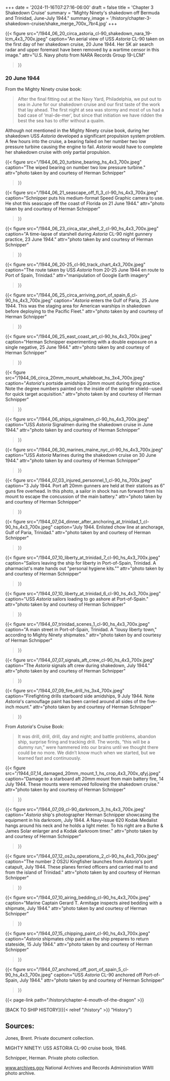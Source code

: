 +++
date = '2024-11-16T07:27:16-06:00'
draft = false
title = 'Chapter 3 Shakedown Cruise'
summary = "Mighty Ninety's shakedown off Bermuda and Trinidad, June-July 1944."
summary_image = '/history/chapter-3-shakedown-cruise/shake_merge_700x_7br4.jpg'
+++

{{< figure src="/1944_06_20_circa_astoria_cl-90_shakedown_nara_19-lcm_4x3_700x.jpeg" 
           caption="An aerial view of USS *Astoria* CL-90 taken on the first day of her shakedown cruise, 20 June 1944. Her SK air search radar and upper foremast have been removed by a wartime censor in this image." 
           attr="U.S. Navy photo from NARA Records Group 19-LCM"
>}}

### 20 June 1944
From the Mighty Ninety cruise book:
> After the final fitting out at the Navy Yard, Philadelphia, we put out to sea in June for our shakedown cruise and our first taste of the work that lay ahead. The first night at sea was stormy and most of us had a bad case of ‘mal-de-mer’, but since that initiation we have ridden the best the sea has to offer without a qualm.

Although not mentioned in the Mighty Ninety cruise book, during her shakedown USS *Astoria* developed a significant propulsion system problem. A few hours into the cruise, a bearing failed on her number two low pressure turbine causing the engine to fail. *Astoria* would have to complete her shakedown cruise with only partial propulsion.

{{< figure src="/1944_06_20_turbine_bearing_hs_4x3_700x.jpeg" 
           caption="The wiped bearing on number two low pressure turbine." 
           attr="photo taken by and courtesy of Herman Schnipper"
>}}

{{< figure src="/1944_06_21_seascape_off_fl_3_cl-90_hs_4x3_700x.jpeg" 
           caption="Schnipper puts his medium-format Speed Graphic camera to use. He shot this seascape off the coast of Florida on 21 June 1944." 
           attr="photo taken by and courtesy of Herman Schnipper"
>}}

{{< figure src="/1944_06_23_circa_star_shell_2_cl-90_hs_4x3_700x.jpeg" 
           caption="A time-lapse of starshell during *Astoria* CL-90 night gunnery practice, 23 June 1944." 
           attr="photo taken by and courtesy of Herman Schnipper"
>}}

{{< figure src="/1944_06_20-25_cl-90_track_chart_4x3_700x.jpeg" 
           caption="The route taken by USS *Astoria* from 20-25 June 1944 en route to Port of Spain, Trinidad." 
           attr="manipulation of Google Earth imagery"
>}}

{{< figure src="/1944_06_25_circa_arriving_port_of_spain_6_cl-90_hs_4x3_700x.jpeg" 
           caption="*Astoria* enters the Gulf of Paria, 25 June 1944. This was the staging area for American warships in shakedown before deploying to the Pacific Fleet." 
           attr="photo taken by and courtesy of Herman Schnipper"
>}}

{{< figure src="/1944_06_25_east_coast_art_cl-90_hs_4x3_700x.jpeg" 
           caption="Herman Schnipper experimenting with a double exposure on a single negative, 25 June 1944." 
           attr="photo taken by and courtesy of Herman Schnipper"
>}}

{{< figure src="/1944_06_circa_20mm_mount_whaleboat_hs_3x4_700x.jpeg" 
           caption="*Astoria*'s portside amidships 20mm mount during firing practice. Note the degree numbers painted on the inside of the splinter shield--used for quick target acquisition." 
           attr="photo taken by and courtesy of Herman Schnipper"
>}}

{{< figure src="/1944_06_ships_signalmen_cl-90_hs_4x3_700x.jpeg" 
           caption="USS *Astoria* Signalmen during the shakedown cruise in June 1944." 
           attr="photo taken by and courtesy of Herman Schnipper"
>}}

{{< figure src="/1944_06_30_marines_maine_nyc_cl-90_hs_4x3_700x.jpeg" 
           caption="USS *Astoria* Marines during the shakedown cruise on 30 June 1944." 
           attr="photo taken by and courtesy of Herman Schnipper"
>}}

{{< figure src="/1944_07_03_injured_personnel_1_cl-90_hs_700x.jpeg" 
           caption="3 July 1944. Port aft 20mm gunners are held at their stations as 6\" guns fire overhead. In this photo, a sailor in shock has run forward from his mount to escape the concussion of the main battery." 
           attr="photo taken by and courtesy of Herman Schnipper"
>}}

{{< figure src="/1944_07_04_dinner_after_anchoring_at_trinidad_1_cl-90_hs_4x3_700x.jpeg" 
           caption="July 1944. Enlisted chow line at anchorage, Gulf of Paria, Trinidad." 
           attr="photo taken by and courtesy of Herman Schnipper"
>}}

{{< figure src="/1944_07_10_liberty_at_trinidad_7_cl-90_hs_4x3_700x.jpeg" 
           caption="Sailors leaving the ship for liberty in Port-of-Spain, Trinidad. A pharmacist's mate hands out \"personal hygiene kits.\"" 
           attr="photo taken by and courtesy of Herman Schnipper"
>}}

{{< figure src="/1944_07_10_liberty_at_trinidad_6_cl-90_hs_4x3_700x.jpeg" 
           caption="USS *Astoria* sailors loading to go ashore at Port-of-Spain." 
           attr="photo taken by and courtesy of Herman Schnipper"
>}}

{{< figure src="/1944_07_trinidad_scenes_1_cl-90_hs_4x3_700x.jpeg" 
           caption="A main street in Port-of-Spain, Trinidad. A \"lousy liberty town,\" according to Mighty Ninety shipmates." 
           attr="photo taken by and courtesy of Herman Schnipper"
>}}

{{< figure src="/1944_07_07_signals_aft_crew_cl-90_hs_4x3_700x.jpeg" 
           caption="The *Astoria* signals aft crew during shakedown, July 1944." 
           attr="photo taken by and courtesy of Herman Schnipper"
>}}

{{< figure src="/1944_07_09_fire_drill_hs_3x4_700x.jpeg" 
           caption="Firefighting drills starboard side amidships, 9 July 1944. Note *Astoria*'s camouflage paint has been carried around all sides of the five-inch mount." 
           attr="photo taken by and courtesy of Herman Schnipper"
>}}

From *Astoria*'s Cruise Book:
> It was drill, drill, drill, day and night; and battle problems, abandon ship, surprise firing and tracking drill. The words, “this will be a dummy run,” were hammered into our brains until we thought there could be no more. We didn’t know much when we started, but we learned fast and continuously.

{{< figure src="/1944_07_14_damaged_20mm_mount_1_hs_crop_4x3_700x_qfyj.jpeg" 
           caption="Damage to a starboard aft 20mm mount from main battery fire, 14 July 1944. These mounts were removed following the shakedown cruise." 
           attr="photo taken by and courtesy of Herman Schnipper"
>}}

{{< figure src="/1944_07_09_cl-90_darkroom_3_hs_4x3_700x.jpeg" 
           caption="*Astoria* ship's photographer Herman Schnipper showcasing the equipment in his darkroom, July 1944. A Navy-issue 620 Kodak Medalist hangs around his neck and he holds a light meter. To his right are a Burke & James Solar enlarger and a Kodak darkroom timer." 
           attr="photo taken by and courtesy of Herman Schnipper"
>}}

{{< figure src="/1944_07_12_os2u_operations_2_cl-90_hs_4x3_700x.jpeg" 
           caption="The number 2 OS2U Kingfisher launches from *Astoria*'s port catapult, July 1944. These planes ferried officers and carried mail to and from the island of Trinidad." 
           attr="photo taken by and courtesy of Herman Schnipper"
>}}

{{< figure src="/1944_07_10_airing_bedding_cl-90_hs_4x3_700x.jpeg" 
           caption="Marine Captain Gerard T. Armitage inspects aired bedding with a shipmate, July 1944." 
           attr="photo taken by and courtesy of Herman Schnipper"
>}}

{{< figure src="/1944_07_15_chipping_paint_cl-90_hs_4x3_700x.jpeg" 
           caption="*Astoria* shipmates chip paint as the ship prepares to return stateside, 15 July 1944." 
           attr="photo taken by and courtesy of Herman Schnipper"
>}}

{{< figure src="/1944_07_anchored_off_port_of_spain_5_cl-90_hs_4x3_700x.jpeg" 
           caption="USS *Astoria* CL-90 anchored off Port-of-Spain, July 1944." 
           attr="photo taken by and courtesy of Herman Schnipper"
>}}

{{< page-link path="/history/chapter-4-mouth-of-the-dragon" >}}

[BACK TO SHIP HISTORY]({{< relref "/history" >}} "History")

## Sources:

Jones, Brent.  Private document collection.

MIGHTY NINETY: USS ASTORIA CL-90 cruise book, 1946.

Schnipper, Herman.  Private photo collection.

www.archives.gov National Archives and Records Administration WWII photo archive.